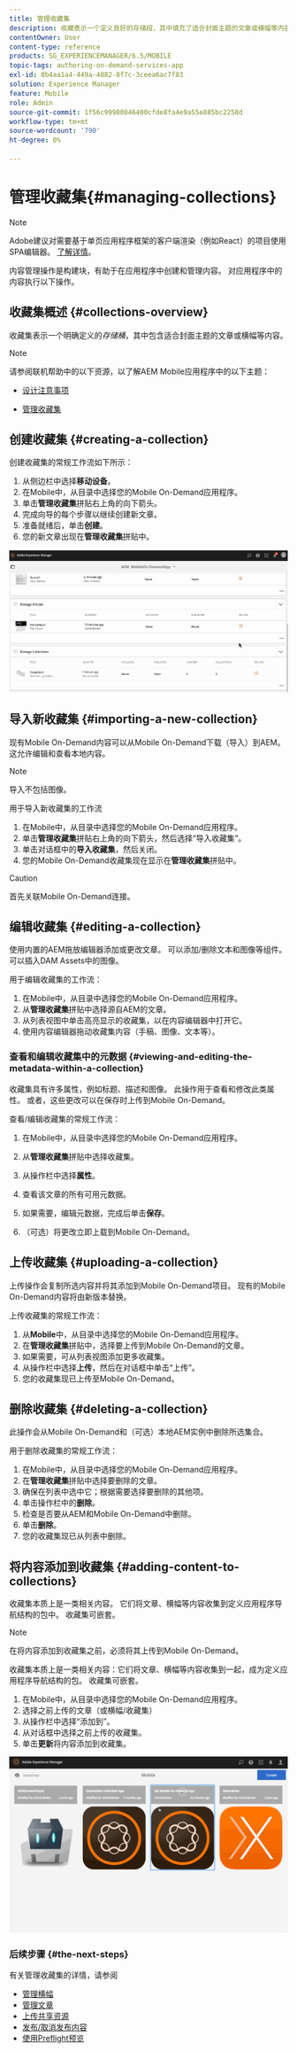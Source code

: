 ```yaml
---
title: 管理收藏集
description: 收藏表示一个定义良好的存储段，其中填充了适合封面主题的文章或横幅等内容。 关注此页面以了解更多信息。
contentOwner: User
content-type: reference
products: SG_EXPERIENCEMANAGER/6.5/MOBILE
topic-tags: authoring-on-demand-services-app
exl-id: 0b4aa1a4-449a-4882-8f7c-3ceea6ac7f83
solution: Experience Manager
feature: Mobile
role: Admin
source-git-commit: 1f56c99980846400cfde8fa4e9a55e885bc2258d
workflow-type: tm+mt
source-wordcount: '790'
ht-degree: 0%

---
```


# 管理收藏集{#managing-collections}

>[!NOTE]
>
>Adobe建议对需要基于单页应用程序框架的客户端渲染（例如React）的项目使用SPA编辑器。 [了解详情](/help/sites-developing/spa-overview.md)。

内容管理操作是构建块，有助于在应用程序中创建和管理内容。 对应用程序中的内容执行以下操作。

## 收藏集概述 {#collections-overview}

收藏集表示一个明确定义的&#x200B;*存储桶*，其中包含适合封面主题的文章或横幅等内容。

>[!NOTE]
>
>请参阅联机帮助中的以下资源，以了解AEM Mobile应用程序中的以下主题：
>
>* [设计注意事项](https://helpx.adobe.com/digital-publishing-solution/help/design-app.html)
>
>* [管理收藏集](https://helpx.adobe.com/digital-publishing-solution/help/creating-collections.html)
>

## 创建收藏集 {#creating-a-collection}

创建收藏集的常规工作流如下所示：

1. 从侧边栏中选择&#x200B;**移动设备**。
1. 在Mobile中，从目录中选择您的Mobile On-Demand应用程序。
1. 单击&#x200B;**管理收藏集**&#x200B;拼贴右上角的向下箭头。
1. 完成向导的每个步骤以继续创建新文章。
1. 准备就绪后，单击&#x200B;**创建**。
1. 您的新文章出现在&#x200B;**管理收藏集**&#x200B;拼贴中。

![chlimage_1-1](assets/chlimage_1-1.gif)

## 导入新收藏集 {#importing-a-new-collection}

现有Mobile On-Demand内容可以从Mobile On-Demand下载（导入）到AEM。 这允许编辑和查看本地内容。

>[!NOTE]
>
>导入不包括图像。

用于导入新收藏集的工作流

1. 在Mobile中，从目录中选择您的Mobile On-Demand应用程序。
1. 单击&#x200B;**管理收藏集**&#x200B;拼贴右上角的向下箭头，然后选择“导入收藏集”。
1. 单击对话框中的&#x200B;**导入收藏集**，然后关闭。
1. 您的Mobile On-Demand收藏集现在显示在&#x200B;**管理收藏集**&#x200B;拼贴中。

>[!CAUTION]
>
>首先关联Mobile On-Demand连接。

## 编辑收藏集 {#editing-a-collection}

使用内置的AEM拖放编辑器添加或更改文章。 可以添加/删除文本和图像等组件。 可以插入DAM Assets中的图像。

用于编辑收藏集的工作流：

1. 在Mobile中，从目录中选择您的Mobile On-Demand应用程序。
1. 从&#x200B;**管理收藏集**&#x200B;拼贴中选择源自AEM的文章。
1. 从列表视图中单击高亮显示的收藏集，以在内容编辑器中打开它。
1. 使用内容编辑器拖动收藏集内容（手稿、图像、文本等）。

### 查看和编辑收藏集中的元数据 {#viewing-and-editing-the-metadata-within-a-collection}

收藏集具有许多属性，例如标题、描述和图像。 此操作用于查看和修改此类属性。 或者，这些更改可以在保存时上传到Mobile On-Demand。

查看/编辑收藏集的常规工作流：

1. 在Mobile中，从目录中选择您的Mobile On-Demand应用程序。
1. 从&#x200B;**管理收藏集**&#x200B;拼贴中选择收藏集。

1. 从操作栏中选择&#x200B;**属性**。
1. 查看该文章的所有可用元数据。
1. 如果需要，编辑元数据，完成后单击&#x200B;**保存**。
1. （可选）将更改立即上载到Mobile On-Demand。

## 上传收藏集 {#uploading-a-collection}

上传操作会复制所选内容并将其添加到Mobile On-Demand项目。 现有的Mobile On-Demand内容将由新版本替换。

上传收藏集的常规工作流：

1. 从&#x200B;**Mobile**&#x200B;中，从目录中选择您的Mobile On-Demand应用程序。
1. 在&#x200B;**管理收藏集**&#x200B;拼贴中，选择要上传到Mobile On-Demand的文章。
1. 如果需要，可从列表视图添加更多收藏集。
1. 从操作栏中选择&#x200B;**上传**，然后在对话框中单击“上传”。
1. 您的收藏集现已上传至Mobile On-Demand。

## 删除收藏集 {#deleting-a-collection}

此操作会从Mobile On-Demand和（可选）本地AEM实例中删除所选集合。

用于删除收藏集的常规工作流：

1. 在Mobile中，从目录中选择您的Mobile On-Demand应用程序。
1. 在&#x200B;**管理收藏集**&#x200B;拼贴中选择要删除的文章。
1. 确保在列表中选中它；根据需要选择要删除的其他项。
1. 单击操作栏中的&#x200B;**删除**。
1. 检查是否要从AEM和Mobile On-Demand中删除。
1. 单击&#x200B;**删除**。
1. 您的收藏集现已从列表中删除。

## 将内容添加到收藏集 {#adding-content-to-collections}

收藏集本质上是一类相关内容。 它们将文章、横幅等内容收集到定义应用程序导航结构的包中。 收藏集可嵌套。

>[!NOTE]
>
>在将内容添加到收藏集之前，必须将其上传到Mobile On-Demand。

收藏集本质上是一类相关内容：它们将文章、横幅等内容收集到一起，成为定义应用程序导航结构的包。 收藏集可嵌套。

1. 在Mobile中，从目录中选择您的Mobile On-Demand应用程序。
1. 选择之前上传的文章（或横幅/收藏集）
1. 从操作栏中选择“添加到”。
1. 从对话框中选择之前上传的收藏集。
1. 单击&#x200B;**更新**&#x200B;将内容添加到收藏集。

![chlimage_1-2](assets/chlimage_1-2.gif)

### 后续步骤 {#the-next-steps}

有关管理收藏集的详情，请参阅

* [管理横幅](/help/mobile/mobile-on-demand-managing-banners.md)
* [管理文章](/help/mobile/mobile-on-demand-managing-articles.md)
* [上传共享资源](/help/mobile/mobile-on-demand-shared-resources.md)
* [发布/取消发布内容](/help/mobile/mobile-on-demand-publishing-unpublishing.md)
* [使用Preflight预览](/help/mobile/aem-mobile-manage-ondemand-services.md)
